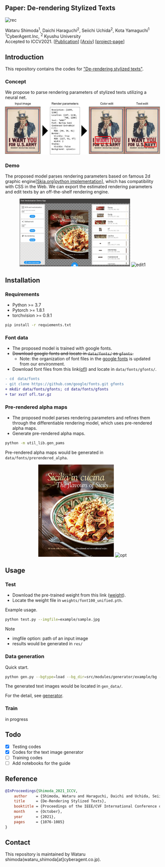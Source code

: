 ## Paper: De-rendering Stylized Texts

<img src = "example/rec0.png" title = "rec" >

Wataru Shimoda<sup>1</sup>, Daichi Haraguchi<sup>2</sup>, Seiichi Uchida<sup>2</sup>, Kota Yamaguchi<sup>1</sup>  
<sup>1</sup>CyberAgent.Inc, <sup>2</sup> Kyushu University  
Accepted to ICCV2021.
[[Publication](https://openaccess.thecvf.com/content/ICCV2021/html/Shimoda_De-Rendering_Stylized_Texts_ICCV_2021_paper.html)]
[[Arxiv](https://arxiv.org/abs/2110.01890)]
[[project-page](https://cyberagentailab.github.io/derendering-text/)]

## Introduction
This repository contains the codes for ["De-rendering stylized texts"](https://arxiv.org/abs/2110.01890).
### Concept
We propose to parse rendering parameters of stylized texts utilizing a neural net.
<img src = "example/concept.jpg" title = "concept" >

### Demo
The proposed model parses rendering parameters based on famous 2d graphic engine[[Skia.org](https://skia.org/)|[python implementation](https://github.com/kyamagu/skia-python)], which has compatibility with CSS in the Web.
We can export the estimated rendering parameters and edit texts by an off-the-shelf rendering engine.

<div align = 'center'>
<img src = "example/edit0.gif" title = "edit0" height = "220" >
<img src = "example/edit1.gif" title = "edit1" height = "220" >
</div>


## Installation

### Requirements
- Python >= 3.7
- Pytorch >= 1.8.1
- torchvision >= 0.9.1

```bash
pip install -r requiements.txt
```

### Font data
- The proposed model is trained with google fonts.
- ~~Download google fonts and locate in `data/fonts/` as `gfonts`.~~
	- Note: the organization of font files in the [google fonts](https://github.com/google/fonts.git) is updated from our environment. 
- Download font files from this link([ofl](https://drive.google.com/file/d/139WdwF7BUKKreELK9jdKXZaYqRQd_pzn/view?usp=sharing)) and locate in `data/fonts/gfonts/`.

```diff
- cd　data/fonts
- git clone https://github.com/google/fonts.git gfonts
+ mkdir data/fonts/gfonts; cd data/fonts/gfonts
+ tar xvzf ofl.tar.gz
``` 

### Pre-rendered alpha maps
- The proposed model parses rendering parameters and refines them through the differentiable rendering model, which uses pre-rendered alpha maps.  
- Generate pre-rendered alpha maps.
```bash
python -m util_lib.gen_pams
```
Pre-rendered alpha maps would be generated in `data/fonts/prerendered_alpha`.

<div align = 'center'>
<img src = "example/sample.jpg" title = "inp" height = "300" >
<img src = "example/opt.gif" title = "opt" height = "300" >
</div>


## Usage

### Test
- Download the pre-trained weight from this link
([weight](https://drive.google.com/file/d/1HBcfV0nfSluCWCHGgGerx7QNJZJpOv3h/view?usp=sharing)).  
- Locate the weight file in `weights/font100_unified.pth`.  

Example usage.
```bash
python test.py --imgfile=example/sample.jpg
```
Note
- imgfile option: path of an input image
- results would be generated in `res/`

### Data generation
Quick start.
```bash
python gen.py --bgtype=load --bg_dir=src/modules/generator/example/bg --mask_dir=src/modules/generator/example/mask
```
The generated text images would be located in `gen_data/`.

For the detail, see [generator](https://github.com/CyberAgentAILab/derendering-text/blob/master/src/modules/generator/README.md).

### Train
in progress


## Todo
- [x] Testing codes
- [x] Codes for the text image generator
- [ ] Training codes
- [ ] Add notebooks for the guide

## Reference
```bibtex
@InProceedings{Shimoda_2021_ICCV,
    author    = {Shimoda, Wataru and Haraguchi, Daichi and Uchida, Seiichi and Yamaguchi, Kota},
    title     = {De-Rendering Stylized Texts},
    booktitle = {Proceedings of the IEEE/CVF International Conference on Computer Vision (ICCV)},
    month     = {October},
    year      = {2021},
    pages     = {1076-1085}
}
```

## Contact
This repository is maintained by Wataru shimoda(wataru_shimoda[at]cyberagent.co.jp).
